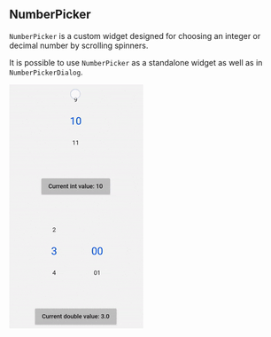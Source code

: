 ## NumberPicker

`NumberPicker` is a custom widget designed for choosing an integer or decimal number by scrolling spinners.

It is possible to use `NumberPicker` as a standalone widget as well as in `NumberPickerDialog`.

![](images/numberpicker1.gif)